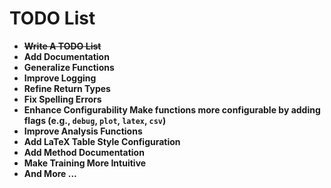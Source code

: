 # TODO List

- **~~Write A TODO List~~**
- **Add Documentation**
- **Generalize Functions**
- **Improve Logging**
- **Refine Return Types**
- **Fix Spelling Errors**
- **Enhance Configurability Make functions more configurable by adding flags (e.g., `debug`, `plot`, `latex`, `csv`)**
- **Improve Analysis Functions**
- **Add LaTeX Table Style Configuration**
- **Add Method Documentation**
- **Make Training More Intuitive**
- **And More ...**